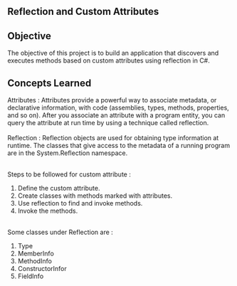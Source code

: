 ## Reflection and Custom Attributes

## Objective

The objective of this project is to build an application that discovers and executes methods based on custom attributes using reflection in C#.

## Concepts Learned

Attributes : Attributes provide a powerful way to associate metadata, or declarative information, with code (assemblies, types, methods, properties, and so on). After you associate an attribute with a program entity, you can query the attribute at run time by using a technique called reflection.
<br><br>
Reflection : Reflection objects are used for obtaining type information at runtime. The classes that give access to the metadata of a running program are in the System.Reflection namespace.
<br><br>

Steps to be followed for custom attribute :

1. Define the custom attribute.
   <br>
2. Create classes with methods marked with attributes.
   <br>
3. Use reflection to find and invoke methods.
   <br>
4. Invoke the methods.
   <br><br>

Some classes under Reflection are :

1. Type
   <br>
2. MemberInfo
   <br>
3. MethodInfo
   <br>
4. ConstructorInfor
   <br>
5. FieldInfo
